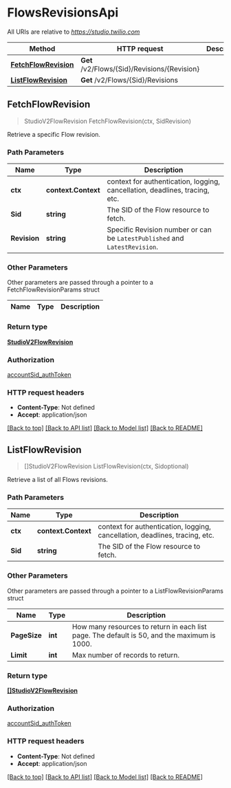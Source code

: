 # FlowsRevisionsApi

All URIs are relative to *https://studio.twilio.com*

Method | HTTP request | Description
------------- | ------------- | -------------
[**FetchFlowRevision**](FlowsRevisionsApi.md#FetchFlowRevision) | **Get** /v2/Flows/{Sid}/Revisions/{Revision} | 
[**ListFlowRevision**](FlowsRevisionsApi.md#ListFlowRevision) | **Get** /v2/Flows/{Sid}/Revisions | 



## FetchFlowRevision

> StudioV2FlowRevision FetchFlowRevision(ctx, SidRevision)



Retrieve a specific Flow revision.

### Path Parameters


Name | Type | Description
------------- | ------------- | -------------
**ctx** | **context.Context** | context for authentication, logging, cancellation, deadlines, tracing, etc.
**Sid** | **string** | The SID of the Flow resource to fetch.
**Revision** | **string** | Specific Revision number or can be `LatestPublished` and `LatestRevision`.

### Other Parameters

Other parameters are passed through a pointer to a FetchFlowRevisionParams struct


Name | Type | Description
------------- | ------------- | -------------

### Return type

[**StudioV2FlowRevision**](StudioV2FlowRevision.md)

### Authorization

[accountSid_authToken](../README.md#accountSid_authToken)

### HTTP request headers

- **Content-Type**: Not defined
- **Accept**: application/json

[[Back to top]](#) [[Back to API list]](../README.md#documentation-for-api-endpoints)
[[Back to Model list]](../README.md#documentation-for-models)
[[Back to README]](../README.md)


## ListFlowRevision

> []StudioV2FlowRevision ListFlowRevision(ctx, Sidoptional)



Retrieve a list of all Flows revisions.

### Path Parameters


Name | Type | Description
------------- | ------------- | -------------
**ctx** | **context.Context** | context for authentication, logging, cancellation, deadlines, tracing, etc.
**Sid** | **string** | The SID of the Flow resource to fetch.

### Other Parameters

Other parameters are passed through a pointer to a ListFlowRevisionParams struct


Name | Type | Description
------------- | ------------- | -------------
**PageSize** | **int** | How many resources to return in each list page. The default is 50, and the maximum is 1000.
**Limit** | **int** | Max number of records to return.

### Return type

[**[]StudioV2FlowRevision**](StudioV2FlowRevision.md)

### Authorization

[accountSid_authToken](../README.md#accountSid_authToken)

### HTTP request headers

- **Content-Type**: Not defined
- **Accept**: application/json

[[Back to top]](#) [[Back to API list]](../README.md#documentation-for-api-endpoints)
[[Back to Model list]](../README.md#documentation-for-models)
[[Back to README]](../README.md)

